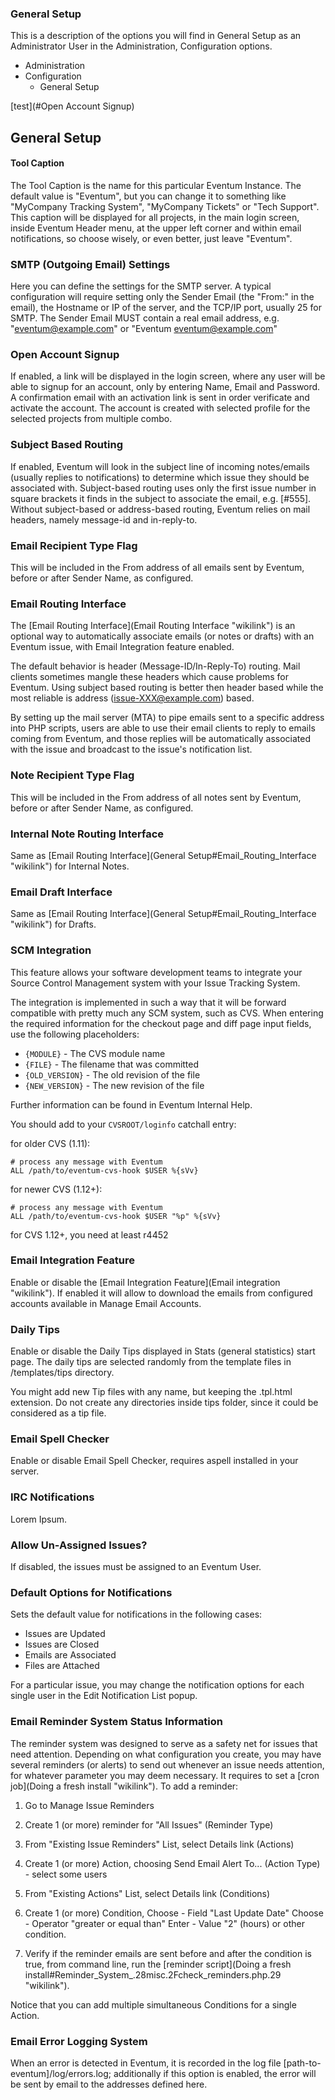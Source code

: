 ### General Setup

This is a description of the options you will find in General Setup as an Administrator User in the Administration, Configuration options.

* Administration
 * Configuration
   * General Setup

[test](#Open Account Signup)

General Setup
-------------

#### Tool Caption

The Tool Caption is the name for this particular Eventum Instance. The default value is "Eventum", but you can change it to something like "MyCompany Tracking System", "MyCompany Tickets" or "Tech Support". This caption will be displayed for all projects, in the main login screen, inside Eventum Header menu, at the upper left corner and within email notifications, so choose wisely, or even better, just leave "Eventum".

### SMTP (Outgoing Email) Settings

Here you can define the settings for the SMTP server. A typical configuration will require setting only the Sender Email (the "From:" in the email), the Hostname or IP of the server, and the TCP/IP port, usually 25 for SMTP. The Sender Email MUST contain a real email address, e.g. "eventum@example.com" or "Eventum <eventum@example.com>"

### Open Account Signup

If enabled, a link will be displayed in the login screen, where any user will be able to signup for an account, only by entering Name, Email and Password. A confirmation email with an activation link is sent in order verificate and activate the account. The account is created with selected profile for the selected projects from multiple combo.

### Subject Based Routing

If enabled, Eventum will look in the subject line of incoming notes/emails (usually replies to notifications) to determine which issue they should be associated with. Subject-based routing uses only the first issue number in square brackets it finds in the subject to associate the email, e.g. [\#555]. Without subject-based or address-based routing, Eventum relies on mail headers, namely message-id and in-reply-to.

### Email Recipient Type Flag

This will be included in the From address of all emails sent by Eventum, before or after Sender Name, as configured.

### Email Routing Interface

The [Email Routing Interface](Email Routing Interface "wikilink") is an optional way to automatically associate emails (or notes or drafts) with an Eventum issue, with Email Integration feature enabled.

The default behavior is header (Message-ID/In-Reply-To) routing. Mail clients sometimes mangle these headers which cause problems for Eventum. Using subject based routing is better then header based while the most reliable is address (issue-XXX@example.com) based.

By setting up the mail server (MTA) to pipe emails sent to a specific address into PHP scripts, users are able to use their email clients to reply to emails coming from Eventum, and those replies will be automatically associated with the issue and broadcast to the issue's notification list.

### Note Recipient Type Flag

This will be included in the From address of all notes sent by Eventum, before or after Sender Name, as configured.

### Internal Note Routing Interface

Same as [Email Routing Interface](General Setup#Email_Routing_Interface "wikilink") for Internal Notes.

### Email Draft Interface

Same as [Email Routing Interface](General Setup#Email_Routing_Interface "wikilink") for Drafts.

### SCM Integration

This feature allows your software development teams to integrate your Source Control Management system with your Issue Tracking System.

The integration is implemented in such a way that it will be forward compatible with pretty much any SCM system, such as CVS. When entering the required information for the checkout page and diff page input fields, use the following placeholders:

-   `{MODULE}` - The CVS module name
-   `{FILE}` - The filename that was committed
-   `{OLD_VERSION}` - The old revision of the file
-   `{NEW_VERSION}` - The new revision of the file

Further information can be found in Eventum Internal Help.

You should add to your `CVSROOT/loginfo` catchall entry:

for older CVS (1.11):

    # process any message with Eventum
    ALL /path/to/eventum-cvs-hook $USER %{sVv}

for newer CVS (1.12+):

    # process any message with Eventum
    ALL /path/to/eventum-cvs-hook $USER "%p" %{sVv}

for CVS 1.12+, you need at least r4452

### Email Integration Feature

Enable or disable the [Email Integration Feature](Email integration "wikilink"). If enabled it will allow to download the emails from configured accounts available in Manage Email Accounts.

### Daily Tips

Enable or disable the Daily Tips displayed in Stats (general statistics) start page. The daily tips are selected randomly from the template files in /templates/tips directory.

You might add new Tip files with any name, but keeping the .tpl.html extension. Do not create any directories inside tips folder, since it could be considered as a tip file.

### Email Spell Checker

Enable or disable Email Spell Checker, requires aspell installed in your server.

### IRC Notifications

Lorem Ipsum.

### Allow Un-Assigned Issues?

If disabled, the issues must be assigned to an Eventum User.

### Default Options for Notifications

Sets the default value for notifications in the following cases:

-   Issues are Updated
-   Issues are Closed
-   Emails are Associated
-   Files are Attached

For a particular issue, you may change the notification options for each single user in the Edit Notification List popup.

### Email Reminder System Status Information

The reminder system was designed to serve as a safety net for issues that need attention. Depending on what configuration you create, you may have several reminders (or alerts) to send out whenever an issue needs attention, for whatever parameter you may deem necessary. It requires to set a [cron job](Doing a fresh install "wikilink"). To add a reminder:

1. Go to Manage Issue Reminders

2. Create 1 (or more) reminder for "All Issues" (Reminder Type)

3. From "Existing Issue Reminders" List, select Details link (Actions)

4. Create 1 (or more) Action, choosing Send Email Alert To... (Action Type) - select some users

5. From "Existing Actions" List, select Details link (Conditions)

6. Create 1 (or more) Condition, Choose - Field "Last Update Date" Choose - Operator "greater or equal than" Enter - Value "2" (hours) or other condition.

7. Verify if the reminder emails are sent before and after the condition is true, from command line, run the [reminder script](Doing a fresh install#Reminder_System_.28misc.2Fcheck_reminders.php.29 "wikilink").

Notice that you can add multiple simultaneous Conditions for a single Action.

### Email Error Logging System

When an error is detected in Eventum, it is recorded in the log file [path-to-eventum]/log/errors.log; additionally if this option is enabled, the error will be sent by email to the addresses defined here.